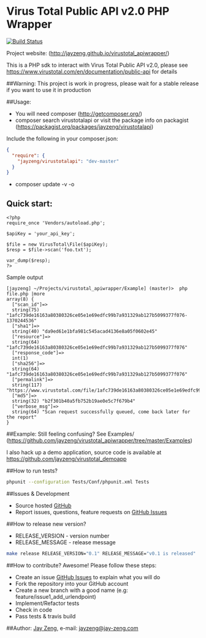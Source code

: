# Virus Total Public API v2.0 PHP Wrapper
[![Build Status](https://travis-ci.org/jayzeng/virustotal_apiwrapper.png)](https://travis-ci.org/jayzeng/virustotal_apiwrapper)

Project website: (http://jayzeng.github.io/virustotal_apiwrapper/)

This is a PHP sdk to interact with Virus Total Public API v2.0, please see https://www.virustotal.com/en/documentation/public-api for details

##Warning:
This project is work in progress, please wait for a stable release if you want to use it in production

##Usage:
- You will need composer (http://getcomposer.org/)
- composer search virustotalapi or visit the package info on packagist (https://packagist.org/packages/jayzeng/virustotalapi)

Include the following in your composer.json:
```json
{
  "require": {
    "jayzeng/virustotalapi": "dev-master"
  }
}
```
- composer update -v -o

## Quick start:
```
<?php
require_once 'Vendors/autoload.php';

$apiKey = 'your_api_key';

$file = new VirusTotal\File($apiKey);
$resp = $file->scan('foo.txt');

var_dump($resp);
?>
```

Sample output
```
[jayzeng] ~/Projects/virustotal_apiwrapper/Example] (master)>  php file.php |more
array(8) {
  ["scan_id"]=>
  string(75) "1afc739de16163a80380326ce05e1e69edfc99b7a931329ab127b5099377f076-1370244536"
  ["sha1"]=>
  string(40) "da9ed61e1bfa981c545acad4136e8a05f0602e45"
  ["resource"]=>
  string(64) "1afc739de16163a80380326ce05e1e69edfc99b7a931329ab127b5099377f076"
  ["response_code"]=>
  int(1)
  ["sha256"]=>
  string(64) "1afc739de16163a80380326ce05e1e69edfc99b7a931329ab127b5099377f076"
  ["permalink"]=>
  string(117) "https://www.virustotal.com/file/1afc739de16163a80380326ce05e1e69edfc99b7a931329ab127b5099377f076/analysis/1370244536/"
  ["md5"]=>
  string(32) "b2f301b40a5fb752b19ae0e5c7f679b4"
  ["verbose_msg"]=>
  string(64) "Scan request successfully queued, come back later for the report"
}
```

##Example:
Still feeling confusing? See Examples/ (https://github.com/jayzeng/virustotal_apiwrapper/tree/master/Examples)

I also hack up a demo application, source code is available at https://github.com/jayzeng/virustotal_demoapp

##How to run tests?
```bash
phpunit --configuration Tests/Conf/phpunit.xml Tests
```

##Issues & Development
- Source hosted [GitHub](https://github.com/jayzeng/virustotal_apiwrapper)
- Report issues, questions, feature requests on [GitHub Issues](https://github.com/jayzeng/virustotal_apiwrapper/issues)

##How to release new version?
- RELEASE_VERSION - version number
- RELEASE_MESSAGE - release message

```bash
make release RELEASE_VERSION="0.1" RELEASE_MESSAGE="v0.1 is released"
```

##How to contribute?
Awesome! Please follow these steps:
- Create an issue [GitHub Issues](https://github.com/jayzeng/virustotal_apiwrapper/issues) to explain what you will do
- Fork the repository into your GitHub account
- Create a new branch with a good name (e.g: feature/issue1_add_urlendpoint)
- Implement/Refactor tests
- Check in code
- Pass tests & travis build


##Author:
[Jay Zeng](https://github.com/jayzeng/), e-mail: [jayzeng@jay-zeng.com](mailto:jayzeng@jay-zeng.com)
